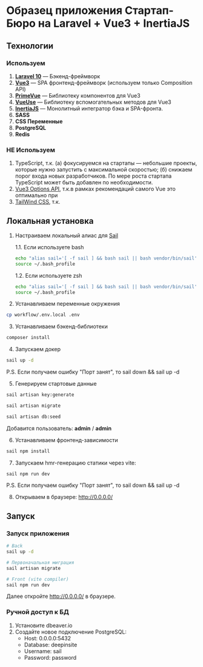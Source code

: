 # Образец приложения Стартап-Бюро на Laravel + Vue3 + InertiaJS

## Технологии

### Используем

1. **[Laravel 10](https://laravel.com/docs/10.x)** — Бэкенд-фреймворк
2. **[Vue3](https://vuejs.org/)** — SPA фронтенд-фреймворк (используем только Composition API)
3. **[PrimeVue](https://primevue.org/)** — Библиотеку компонентов для Vue3
4. **[VueUse](https://vueuse.org/)** — Библиотеку вспомогательных методов для Vue3
5. **[InertiaJS](https://inertiajs.com/)** — Монолитный интегратор бэка и SPA-фронта.
6. **SASS**
7. **CSS Переменные**
8. **PostgreSQL**
9. **Redis**

### НЕ Используем

1. TypeScript, т.к. (а) фокусируемся на стартапы — небольшие проекты, которые нужно запустить с максимальной скоростью; (б) снижаем порог входа новых разработчиков. По мере роста стартапа TypeScript может быть добавлен по необходимости. 
2. [Vue3 Options API](https://vuejs.org/guide/introduction.html#api-styles), т.к.в рамках рекомендаций самого Vue это оптимально при 
3. [TailWind CSS](https://tailwindcss.com/), т.к.

## Локальная установка


1. Настраиваем локальный алиас для [Sail](https://laravel.com/docs/10.x/sail)

   1.1. Если используете bash

    ```bash
    echo "alias sail='[ -f sail ] && bash sail || bash vendor/bin/sail'" >> ~/.bash_profile
    source ~/.bash_profile
    ```

   1.2. Если используете zsh
    ```bash
    echo "alias sail='[ -f sail ] && bash sail || bash vendor/bin/sail'" >> ~/.zshrc
    source ~/.bash_profile
    ```

2. Устанавливаем переменные окружения

```bash
cp workflow/.env.local .env  
```

3. Устанавливаем бэкенд-библиотеки

```bash
composer install
```

4. Запускаем докер

```bash
sail up -d
```

P.S. Если получаем ошибку "Порт занят", то sail down && sail up -d

5. Генерируем стартовые данные

```bash
sail artisan key:generate
```
```bash
sail artisan migrate
```
```bash
sail artisan db:seed
```

Добавится пользователь: **admin** / **admin**

6. Устанавливаем фронтенд-зависимости

```bash
sail npm install
```

7. Запускаем hmr-генерацию статики через vite:

```bash
sail npm run dev
```
P.S. Если получаем ошибку "Порт занят", то sail down && sail up -d

8. Открываем в браузере: http://0.0.0.0/

## Запуск

### Запуск приложения

```bash
# Back
sail up -d

# Первоначальная миграция
sail artisan migrate

# Front (vite compiler)
sail npm run dev
```

Далее откройте http://0.0.0.0/ в браузере.

### Ручной доступ к БД

1. Установите dbeaver.io
2. Создайте новое подключение PostgreSQL:
    * Host: 0.0.0.0:5432
    * Database: deepinsite
    * Username: sail
    * Password: password